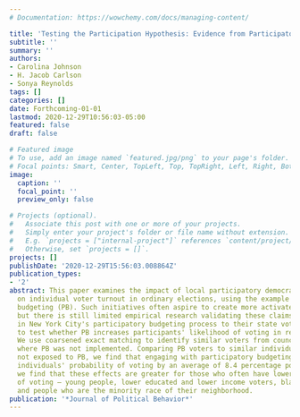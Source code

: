 ```yaml
---
# Documentation: https://wowchemy.com/docs/managing-content/

title: 'Testing the Participation Hypothesis: Evidence from Participatory Budgeting'
subtitle: ''
summary: ''
authors:
- Carolina Johnson
- H. Jacob Carlson
- Sonya Reynolds
tags: []
categories: []
date: Forthcoming-01-01
lastmod: 2020-12-29T10:56:03-05:00
featured: false
draft: false

# Featured image
# To use, add an image named `featured.jpg/png` to your page's folder.
# Focal points: Smart, Center, TopLeft, Top, TopRight, Left, Right, BottomLeft, Bottom, BottomRight.
image:
  caption: ''
  focal_point: ''
  preview_only: false

# Projects (optional).
#   Associate this post with one or more of your projects.
#   Simply enter your project's folder or file name without extension.
#   E.g. `projects = ["internal-project"]` references `content/project/deep-learning/index.md`.
#   Otherwise, set `projects = []`.
projects: []
publishDate: '2020-12-29T15:56:03.008864Z'
publication_types:
- '2'
abstract: This paper examines the impact of local participatory democracy initiatives
  on individual voter turnout in ordinary elections, using the example of participatory
  budgeting (PB). Such initiatives often aspire to create more activated citizens,
  but there is still limited empirical research validating these claims. We link participants
  in New York City's participatory budgeting process to their state voter file records
  to test whether PB increases participants' likelihood of voting in regular elections.
  We use coarsened exact matching to identify similar voters from council districts
  where PB was not implemented. Comparing PB voters to similar individuals who were
  not exposed to PB, we find that engaging with participatory budgeting increased
  individuals' probability of voting by an average of 8.4 percentage points. In addition,
  we find that these effects are greater for those who often have lower probabilities
  of voting – young people, lower educated and lower income voters, black voters,
  and people who are the minority race of their neighborhood.
publication: '*Journal of Political Behavior*'
---
```

